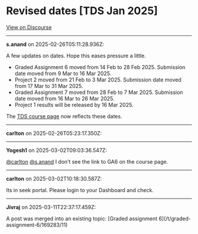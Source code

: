 # Revised dates [TDS Jan 2025]

[View on Discourse](https://discourse.onlinedegree.iitm.ac.in/t/revised-dates-tds-jan-2025/168506)

---
**s.anand** on 2025-02-26T05:11:28.936Z:

A few updates on dates. Hope this eases pressure a little.

  * Graded Assignment 6 moved from 14 Feb to 28 Feb 2025. Submission date moved from 9 Mar to 16 Mar 2025.
  * Project 2 moved from 21 Feb to 3 Mar 2025. Submission date moved from 17 Mar to 31 Mar 2025.
  * Graded Assignment 7 moved from 28 Feb to 7 Mar 2025. Submission date moved from 16 Mar to 26 Mar 2025.
  * Project 1 results will be released by 16 Mar 2025.

The [TDS course page](https://tds.s-anand.net/) now reflects these dates.



---
**carlton** on 2025-02-26T05:23:17.350Z:





---
**Yogesh1** on 2025-03-02T09:03:36.547Z:

[@carlton](/u/carlton) [@s.anand](/u/s.anand) I don’t see the link to GA6 on
the course page.



---
**carlton** on 2025-03-02T10:18:30.587Z:

Its in seek portal. Please login to your Dashboard and check.



---
**Jivraj** on 2025-03-11T22:37:17.459Z:

A post was merged into an existing topic: [Graded assignment 6](/t/graded-
assignment-6/169283/11)



